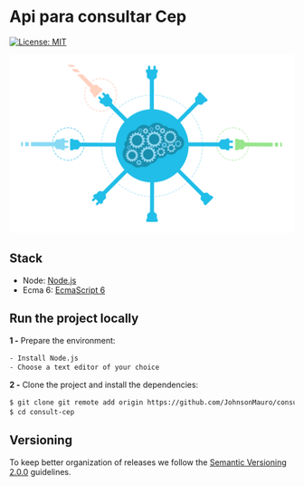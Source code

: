 # Api para consultar Cep

[![License: MIT](https://img.shields.io/badge/License-MIT-yellow.svg)](https://opensource.org/licenses/MIT)

![Api Cep](/images/realtime-api.png)

## Stack

- Node: [Node.js](https://nodejs.org/en/)
- Ecma 6: [EcmaScript 6](http://es6-features.org/#Constants)

## Run the project locally

**1 -** Prepare the environment:

```sh
- Install Node.js
- Choose a text editor of your choice
```

**2 -** Clone the project and install the dependencies:

```sh
$ git clone git remote add origin https://github.com/JohnsonMauro/consult-cep.git
$ cd consult-cep
```

## Versioning

To keep better organization of releases we follow the [Semantic Versioning 2.0.0](http://semver.org/) guidelines.